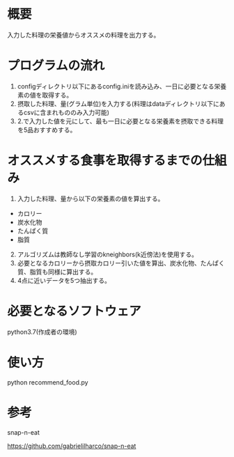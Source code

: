 # 概要
入力した料理の栄養値からオススメの料理を出力する。

# プログラムの流れ
  1. configディレクトリ以下にあるconfig.iniを読み込み、一日に必要となる栄養素の値を取得する。
  1. 摂取した料理、量(グラム単位)を入力する(料理はdataディレクトリ以下にあるcsvに含まれもののみ入力可能)
  1. 2.で入力した値を元にして、最も一日に必要となる栄養素を摂取できる料理を5品おすすめする。

# オススメする食事を取得するまでの仕組み
  1. 入力した料理、量から以下の栄養素の値を算出する。
  - カロリー
  - 炭水化物
  - たんぱく質
  - 脂質
  2. アルゴリズムは教師なし学習のkneighbors(k近傍法)を使用する。
  3. 必要となるカロリーから摂取カロリー引いた値を算出、炭水化物、たんぱく質、脂質も同様に算出する。
  4. 4点に近いデータを5つ抽出する。

# 必要となるソフトウェア
  python3.7(作成者の環境)

# 使い方
  python recommend_food.py

# 参考
  snap-n-eat
  
  https://github.com/gabrielilharco/snap-n-eat

